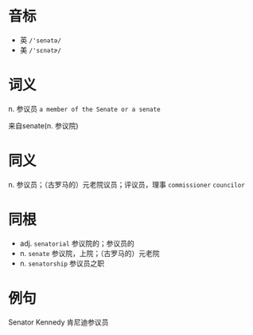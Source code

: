 # 音标

- 英 `/'senətə/`
- 美 `/'sɛnətɚ/`

# 词义

n. 参议员
`a member of the Senate or a senate`



来自senate(n. 参议院)

# 同义

n. 参议员；（古罗马的）元老院议员；评议员，理事
`commissioner` `councilor`

# 同根

- adj. `senatorial` 参议院的；参议员的
- n. `senate` 参议院，上院；（古罗马的）元老院
- n. `senatorship` 参议员之职

# 例句

Senator Kennedy
肯尼迪参议员


